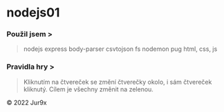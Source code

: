 # nodejs01

### Použil jsem > 
 > nodejs
  > express
  > body-parser
  > csvtojson
  > fs
  > nodemon
  > pug
> html, css, js

### Pravidla hry >
> Kliknutím na čtvereček se změní čtverečky okolo, i sám čtvereček kliknutý.
> Cílem je všechny změnit na zelenou.

© 2022 Jur9x
